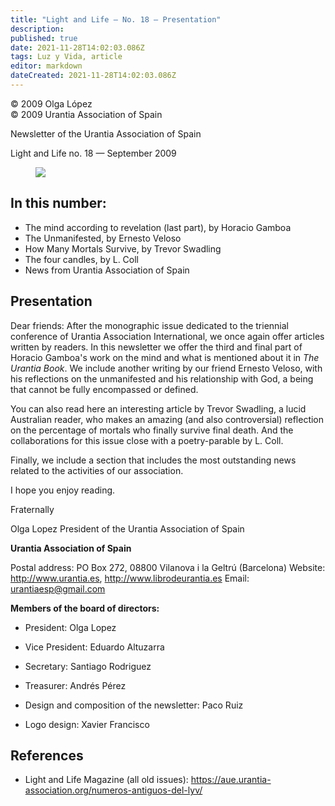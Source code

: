 ```yaml
---
title: "Light and Life — No. 18 — Presentation"
description: 
published: true
date: 2021-11-28T14:02:03.086Z
tags: Luz y Vida, article
editor: markdown
dateCreated: 2021-11-28T14:02:03.086Z
---
```


<p class="v-card v-sheet theme--light gray lighten-3 px-2">© 2009 Olga López<br>© 2009 Urantia Association of Spain</p>


Newsletter of the Urantia Association of Spain

Light and Life no. 18 — September 2009

<figure id="Figure_1" class="image urantiapedia">
<img src="/image/article/Luz_y_Vida/LyV1/01.jpg">
</figure>

## In this number:

- The mind according to revelation (last part), by Horacio Gamboa
- The Unmanifested, by Ernesto Veloso
- How Many Mortals Survive, by Trevor Swadling
- The four candles, by L. Coll
- News from Urantia Association of Spain

## Presentation

Dear friends: After the monographic issue dedicated to the triennial conference of Urantia Association International, we once again offer articles written by readers. In this newsletter we offer the third and final part of Horacio Gamboa's work on the mind and what is mentioned about it in _The Urantia Book_. We include another writing by our friend Ernesto Veloso, with his reflections on the unmanifested and his relationship with God, a being that cannot be fully encompassed or defined.

You can also read here an interesting article by Trevor Swadling, a lucid Australian reader, who makes an amazing (and also controversial) reflection on the percentage of mortals who finally survive final death. And the collaborations for this issue close with a poetry-parable by L. Coll.

Finally, we include a section that includes the most outstanding news related to the activities of our association.

I hope you enjoy reading.

Fraternally

Olga Lopez
President of the Urantia Association of Spain

**Urantia Association of Spain**

Postal address: PO Box 272, 08800 Vilanova i la Geltrú (Barcelona)
Website: http://www.urantia.es, http://www.librodeurantia.es
Email: urantiaesp@gmail.com

**Members of the board of directors:**

- President: Olga Lopez
- Vice President: Eduardo Altuzarra
- Secretary: Santiago Rodriguez
- Treasurer: Andrés Pérez

- Design and composition of the newsletter: Paco Ruiz
- Logo design: Xavier Francisco

## References

- Light and Life Magazine (all old issues): https://aue.urantia-association.org/numeros-antiguos-del-lyv/


